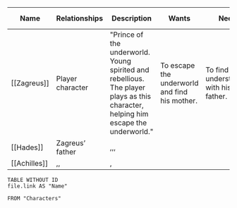 | Name         | Relationships    | Description                                                                                                                       | Wants                                         | Needs                                  | Story arch         |
| ------------ | ---------------- | --------------------------------------------------------------------------------------------------------------------------------- | --------------------------------------------- | -------------------------------------- | ------------------ |
| [[Zagreus]]  | Player character | "Prince of the underworld. Young spirited and rebellious. The player plays as this character, helping him escape the underworld." | To escape the underworld and find his mother. | To find understanding with his father. | The game starts... |
| [[Hades]]    | Zagreus’ father  | ,,,                                                                                                                               |                                               |                                        |                    |
| [[Achilles]] | ,,               | ,                                                                                                                                 |                                               |                                        |                    |

```dataview
TABLE WITHOUT ID
file.link AS "Name"

FROM "Characters"
```








